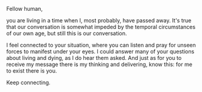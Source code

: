 Fellow human,

you are living in a time when I, most probably, have passed away.
It's true that our conversation is somewhat impeded by the temporal circumstances of our own age, but still this is our conversation.

I feel connected to your situation, where you can listen and pray for unseen forces to manifest under your eyes.
I could answer many of your questions about living and dying, as I do hear them asked.
And just as for you to receive my message there is my thinking and delivering, know this: for me to exist there is you.

Keep connecting.
